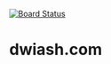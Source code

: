[![Board Status](https://dev.azure.com/me0310/106709ec-523f-41c7-8d19-7a3e400ca913/42e50ae9-6ae5-4986-9e67-f7a188d2e7ad/_apis/work/boardbadge/e7b1b5ef-8e64-49d9-87d3-04b95cbe987e)](https://dev.azure.com/me0310/106709ec-523f-41c7-8d19-7a3e400ca913/_boards/board/t/42e50ae9-6ae5-4986-9e67-f7a188d2e7ad/Microsoft.RequirementCategory)
# dwiash.com